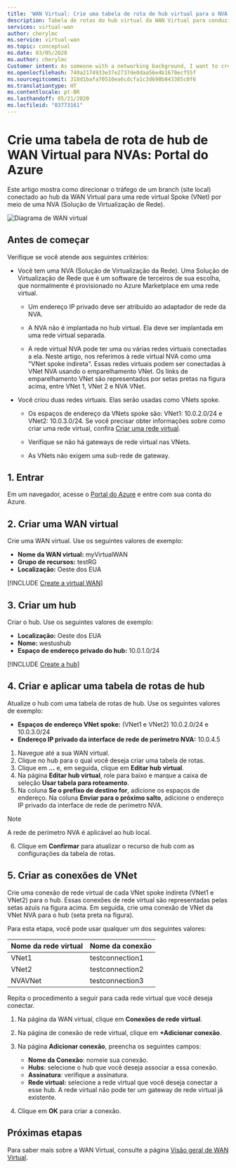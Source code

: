 ```yaml
---
title: 'WAN Virtual: Crie uma tabela de rota de hub virtual para o NVA: Portal do Azure'
description: Tabela de rotas do hub virtual da WAN Virtual para conduzir o tráfego para uma solução de virtualização de rede usando o portal.
services: virtual-wan
author: cherylmc
ms.service: virtual-wan
ms.topic: conceptual
ms.date: 03/05/2020
ms.author: cherylmc
Customer intent: As someone with a networking background, I want to create a route table using the portal.
ms.openlocfilehash: 740a2174933e37e2737de0daa56e4b1670ecf55f
ms.sourcegitcommit: 318d1bafa70510ea6cdcfa1c3d698b843385c0f6
ms.translationtype: HT
ms.contentlocale: pt-BR
ms.lasthandoff: 05/21/2020
ms.locfileid: "83773161"
---
```

# <a name="create-a-virtual-wan-hub-route-table-for-nvas-azure-portal"></a>Crie uma tabela de rota de hub de WAN Virtual para NVAs: Portal do Azure

Este artigo mostra como direcionar o tráfego de um branch (site local) conectado ao hub da WAN Virtual para uma rede virtual Spoke (VNet) por meio de uma NVA (Solução de Virtualização de Rede).

![Diagrama de WAN virtual](./media/virtual-wan-route-table/vwanroute.png)

## <a name="before-you-begin"></a>Antes de começar

Verifique se você atende aos seguintes critérios:

*  Você tem uma NVA (Solução de Virtualização da Rede). Uma Solução de Virtualização de Rede que é um software de terceiros de sua escolha, que normalmente é provisionado no Azure Marketplace em uma rede virtual.

    * Um endereço IP privado deve ser atribuído ao adaptador de rede da NVA.

    * A NVA não é implantada no hub virtual. Ela deve ser implantada em uma rede virtual separada.

    *  A rede virtual NVA pode ter uma ou várias redes virtuais conectadas a ela. Neste artigo, nos referimos à rede virtual NVA como uma "VNet spoke indireta". Essas redes virtuais podem ser conectadas à VNet NVA usando o emparelhamento VNet. Os links de emparelhamento VNet são representados por setas pretas na figura acima, entre VNet 1, VNet 2 e NVA VNet.
*  Você criou duas redes virtuais. Elas serão usadas como VNets spoke.

    * Os espaços de endereço da VNets spoke são: VNet1: 10.0.2.0/24 e VNet2: 10.0.3.0/24. Se você precisar obter informações sobre como criar uma rede virtual, confira [Criar uma rede virtual](../virtual-network/quick-create-portal.md).

    * Verifique se não há gateways de rede virtual nas VNets.

    * As VNets não exigem uma sub-rede de gateway.

## <a name="1-sign-in"></a><a name="signin"></a>1. Entrar

Em um navegador, acesse o [Portal do Azure](https://portal.azure.com) e entre com sua conta do Azure.

## <a name="2-create-a-virtual-wan"></a><a name="vwan"></a>2. Criar uma WAN virtual

Crie uma WAN virtual. Use os seguintes valores de exemplo:

* **Nome da WAN virtual:** myVirtualWAN
* **Grupo de recursos:** testRG
* **Localização:** Oeste dos EUA

[!INCLUDE [Create a virtual WAN](../../includes/virtual-wan-tutorial-vwan-include.md)]

## <a name="3-create-a-hub"></a><a name="hub"></a>3. Criar um hub

Criar o hub. Use os seguintes valores de exemplo:

* **Localização:** Oeste dos EUA
* **Nome:** westushub
* **Espaço de endereço privado do hub:** 10.0.1.0/24

[!INCLUDE [Create a hub](../../includes/virtual-wan-tutorial-hub-include.md)]

## <a name="4-create-and-apply-a-hub-route-table"></a><a name="route"></a>4. Criar e aplicar uma tabela de rotas de hub

Atualize o hub com uma tabela de rotas de hub. Use os seguintes valores de exemplo:

* **Espaços de endereço VNet spoke:** (VNet1 e VNet2) 10.0.2.0/24 e 10.0.3.0/24
* **Endereço IP privado da interface de rede de perímetro NVA:** 10.0.4.5

1. Navegue até a sua WAN virtual.
2. Clique no hub para o qual você deseja criar uma tabela de rotas.
3. Clique em **...** e, em seguida, clique em **Editar hub virtual**.
4. Na página **Editar hub virtual**, role para baixo e marque a caixa de seleção **Usar tabela para roteamento**.
5. Na coluna **Se o prefixo de destino for**, adicione os espaços de endereço. Na coluna **Enviar para o próximo salto**, adicione o endereço IP privado da interface de rede de perímetro NVA.
>[!NOTE]
>A rede de perímetro NVA é aplicável ao hub local.
>
6. Clique em **Confirmar** para atualizar o recurso de hub com as configurações da tabela de rotas.

## <a name="5-create-the-vnet-connections"></a><a name="connections"></a>5. Criar as conexões de VNet

Crie uma conexão de rede virtual de cada VNet spoke indireta (VNet1 e VNet2) para o hub. Essas conexões de rede virtual são representadas pelas setas azuis na figura acima. Em seguida, crie uma conexão de VNet da VNet NVA para o hub (seta preta na figura).

 Para esta etapa, você pode usar qualquer um dos seguintes valores:

| Nome da rede virtual| Nome da conexão|
| --- | --- |
| VNet1 | testconnection1 |
| VNet2 | testconnection2 |
| NVAVNet | testconnection3 |

Repita o procedimento a seguir para cada rede virtual que você deseja conectar.

1. Na página da WAN virtual, clique em **Conexões de rede virtual**.
2. Na página de conexão de rede virtual, clique em **+Adicionar conexão**.
3. Na página **Adicionar conexão**, preencha os seguintes campos:

    * **Nome da Conexão**: nomeie sua conexão.
    * **Hubs**: selecione o hub que você deseja associar a essa conexão.
    * **Assinatura**: verifique a assinatura.
    * **Rede virtual:** selecione a rede virtual que você deseja conectar a esse hub. A rede virtual não pode ter um gateway de rede virtual já existente.
4. Clique em **OK** para criar a conexão.

## <a name="next-steps"></a>Próximas etapas

Para saber mais sobre a WAN Virtual, consulte a página [Visão geral de WAN Virtual](virtual-wan-about.md).
